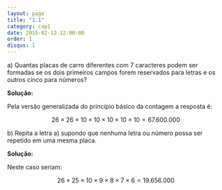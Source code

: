 ```yaml
---
layout: page
title: "1.1"
category: cap1
date: 2015-02-12 12:00:00
order: 1
disqus: 1
---
```


a) Quantas placas de carro diferentes com 7 caracteres podem ser formadas se os dois primeiros campos forem reservados para letras e os outros cinco para números?

**Solução:**

Pela versão generalizada do princípio básico da contagem a resposta é:

$$26 \times 26 \times 10 \times 10 \times 10 \times 10 \times 10 = 67.600.000$$

b) Repita a letra a) supondo que nenhuma letra ou número possa ser repetido em uma mesma placa.

**Solução:**

Neste caso seriam:

$$26 \times 25 \times 10 \times 9 \times 8 \times 7 \times 6 = 19.656.000$$